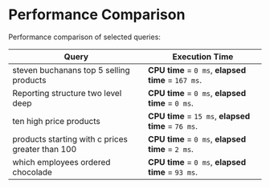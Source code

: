 # Performance Comparison

Performance comparison of selected queries:

| Query  | Execution Time |
| ------------- | ------------- |
| steven buchanans top 5 selling products  | **CPU time** = `0 ms`,  **elapsed time** = `167 ms`.  |
| Reporting structure two level deep  | **CPU time** = `0 ms`,  **elapsed time** = `0 ms`.  |
| ten high price products  | **CPU time** = `15 ms`,  **elapsed time** = `76 ms`.  |
| products starting with c prices greater than 100  | **CPU time** = `0 ms`,  **elapsed time** = `2 ms`.  |
| which employees ordered chocolade  | **CPU time** = `0 ms`,  **elapsed time** = `93 ms`.  |
